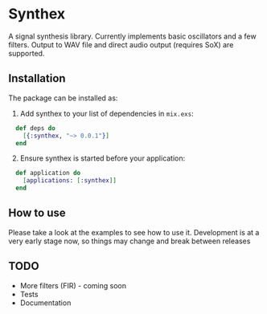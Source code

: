 # Synthex

A signal synthesis library. Currently implements basic oscillators and a few filters. Output to WAV file and direct audio output (requires SoX) are supported.

## Installation

The package can be installed as:

  1. Add synthex to your list of dependencies in `mix.exs`:
```elixir
  def deps do
    [{:synthex, "~> 0.0.1"}]
  end
```

  2. Ensure synthex is started before your application:
```elixir
  def application do
    [applications: [:synthex]]
  end
```

## How to use

Please take a look at the examples to see how to use it. Development is at a very early stage now, so things may change and break between releases

## TODO
* More filters (FIR) - coming soon
* Tests
* Documentation

